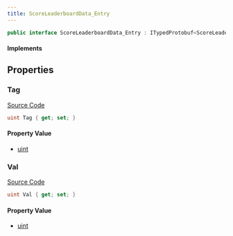```yaml
---
title: ScoreLeaderboardData_Entry
---
```


```csharp
public interface ScoreLeaderboardData_Entry : ITypedProtobuf<ScoreLeaderboardData_Entry>, INativeHandle
```

#### Implements

## Properties

### Tag

[Source Code](https://github.com/swiftly-solution/swiftlys2/blob/beta/managed/src/SwiftlyS2.Generated/Protobufs/Interfaces/ScoreLeaderboardData_Entry.cs#L13)

```csharp
uint Tag { get; set; }
```

#### Property Value

- [uint](https://learn.microsoft.com/dotnet/api/system.uint32)

### Val

[Source Code](https://github.com/swiftly-solution/swiftlys2/blob/beta/managed/src/SwiftlyS2.Generated/Protobufs/Interfaces/ScoreLeaderboardData_Entry.cs#L16)

```csharp
uint Val { get; set; }
```

#### Property Value

- [uint](https://learn.microsoft.com/dotnet/api/system.uint32)

